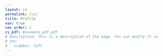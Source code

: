 ```yaml
---
layout: cv
permalink: /cv/
title: Profile
nav: true
nav_order: 1
cv_pdf: #example_pdf.pdf
# description: This is a description of the page. You can modify it in 'pages/_cv.md'. You can also change or remove the top pdf download button.
# toc:
#   sidebar: left
---
```

